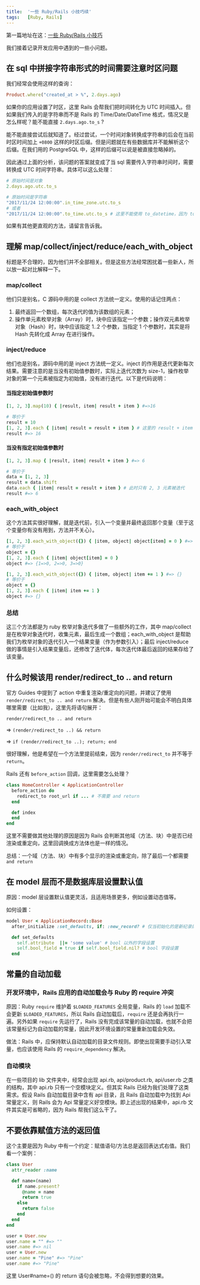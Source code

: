 ```yaml
---
title:  '一些 Ruby/Rails 小技巧续'
tags:   [Ruby, Rails]
---
```


第一篇地址在这：[一些 Ruby/Rails 小技巧](http://pinewong.com/posts/9-some-tips-of-ruby-and-rails)

我们接着记录开发应用中遇到的一些小问题。

## 在 sql 中拼接字符串形式的时间需要注意时区问题

我们经常会使用这样的查询：

```ruby
Product.where("created_at > %", 2.days.ago)
```

如果你的应用设置了时区，这里 Rails 会帮我们把时间转化为 UTC 时间插入。但如果我们传入的是字符串而不是 Rails 的 Time/Date/DateTime 格式，情况又是怎么样呢？能不能直接 `2.days.ago.to_s` ?

能不能直接尝试后就知道了。经过尝试，一个时间对象转换成字符串的后会在当前时区时间加上 `+0800` 这样的时区后缀。但是问题就在有些数据库并不能解析这个后缀。在我们用的 PostgreSQL 中，这样的后缀可以说是被直接忽略掉的。

因此通过上面的分析，该问题的答案就变成了当 sql 需要传入字符串时间时，需要转换成 UTC 时间字符串。具体可以这么处理：

```ruby
# 原始时间是对象
2.days.ago.utc.to_s

# 原始时间是字符串
"2017/11/24 12:00:00".in_time_zone.utc.to_s
# 或者
"2017/11/24 12:00:00".to_time.utc.to_s # 这里不能使用 to_datetime，因为 to_time 比 to_datetime 多支持一个时区参数，并且该参数默认值为 :local , 符合我们需求
```

如果有其他更直观的方法，请留言告诉我。

## 理解 map/collect/inject/reduce/each_with_object

标题是不合理的，因为他们并不全部相关。但是这些方法经常困扰着一些新人，所以放一起对比解释一下。

### map/collect

他们只是别名，C 源码中用的是 collect 方法统一定义。使用的话记住两点：

1. 最终返回一个数组，每次迭代的值为该数组的元素；
2. 操作单元素枚举对象（Array）时，块中应该指定一个参数；操作双元素枚举对象（Hash）时，块中应该指定 1..2 个参数，当指定 1 个参数时，其实是将 Hash 先转化成 Array 在进行操作。

### inject/reduce

他们也是别名，源码中用的是 inject 方法统一定义。inject 的作用是迭代更新每次结果。需要注意的是当没有初始值参数时，实际上迭代次数为 size-1，操作枚举对象的第一个元素被指定为初始值，没有进行迭代。以下是代码说明：

#### 当指定初始值参数时

```ruby
[1, 2, 3].map(10) { |result, item| result + item } #=>16

# 等价于
result = 10
[1, 2, 3].each { |item| result = result + item } # 这里的 result + item 表达式与 map 中迭代的表达式一致
result #=> 16
```

#### 当没有指定初始值参数时

```ruby
[1, 2, 3].map { |result, item| result + item } #=> 6

# 等价于
data = [1, 2, 3]
result = data.shift
data.each { |item| result = result + item } # 此时只有 2, 3 元素被迭代
result #=> 6
```

### each_with_object

这个方法其实很好理解，就是迭代前，引入一个变量并最终返回那个变量（至于这个变量你有没有用到，方法并不关心）。

```ruby
[1, 2, 3].each_with_object({}) { |item, object| object[item] = 0 } #=> {1=>0, 2=>0, 3=>0}
# 等价于
object = {}
[1, 2, 3].each { |item| object[item] = 0 }
object #=> {1=>0, 2=>0, 3=>0}

[1, 2, 3].each_with_object({}) { |item, object| item += 1 } #=> {}
# 等价于
object = {}
[1, 2, 3].each { |item| item += 1 }
object #=> {}
```

### 总结

这三个方法都是为 ruby 枚举对象迭代多做了一些额外的工作，其中 map/collect 是在枚举对象迭代时，收集元素，最后生成一个数组；each_with_object 是帮助我们为枚举对象的迭代引入一个结果变量（作为参数引入）；最后 inject/reduce 做的事情是引入结果变量后，还修改了迭代体，每次迭代体最后返回的结果存给了该变量。

## 什么时候该用 render/redirect_to .. and return

官方 Guides 中提到了 action 中重复渲染/重定向的问题，并建议了使用 `render/redirect_to .. and return` 解决。但是有些人刚开始可能会不明白具体哪里需要（比如我），这里先将语句展开：

`render/redirect_to .. and return`

=> `(render/redirect_to ..) && return`

=> `if (render/redirect_to ..); return; end`

很好理解，他是希望在一个方法里提前结束，因为 `render/redirect_to` 并不等于 `return`。

Rails 还有 `before_action` 回调，这里需要怎么处理？

```ruby
class HomeController < ApplicationController
  before_action do
    redirect_to root_url if ... # 不需要 and return
  end

  def index
  end
end
```

这里不需要做其他处理的原因是因为 Rails 会判断其他域（方法、块）中是否已经渲染或重定向，这里回调换成方法体也是一样的情况。

总结：一个域（方法、块）中有多个显示的渲染或重定向，除了最后一个都需要 `and return`

## 在 model 层而不是数据库层设置默认值

原因：model 层设置默认值更灵活，且适用场景更多，例如设置动态值等。

如何设置：

```ruby
model User < ApplicationRecord::Base
  after_initialize :set_defaults, if: :new_record? # 仅当初始化的是新纪录的时候设置默认值

  def set_defaults
    self.attribute  ||= 'some value' # bool 以外的字段设置
    self.bool_field = true if self.bool_field.nil? # bool 字段设置
  end
```

## 常量的自动加载

### 开发环境中，Rails 应用的自动加载会与 Ruby 的 require 冲突

原因：Ruby `require` 维护着 `$LOADED_FEATURES` 全局变量，Rails 的 `load` 加载不会更新 `$LOADED_FEATURES`，所以 Rails 自动加载后，`require` 还是会再执行一遍。另外如果 `require` 先运行了，Rails 没有完成该常量的自动加载，也就不会把该常量标记为自动加载的常量，因此开发环境设置的常量重新加载会失效。

做法：Rails 中，应保持默认自动加载的目录文件规则。即使出现需要手动引入常量，也应该使用 Rails 的 `require_dependency` 解决。

### 自动模块

在一些项目的 lib 文件夹中，经常会出现 api.rb, api/product.rb, api/user.rb 之类的结构，其中 api.rb 只有一个空模块定义。但其实 Rails 已经为我们处理了这类需求。假设 Rails 自动加载目录中含有 api 目录，且 Rails 自动加载中为找到 Api 常量定义，则 Rails 会为 Api 常量定义好空模块。即上述出现的结果中，api.rb 文件其实是可省略的，因为 Rails 帮我们这么干了。

## 不要依靠赋值方法的返回值

这个主要是因为 Ruby 中有一个约定：赋值语句/方法总是返回表达式右值。我们看一个案例：

```ruby
class User
  attr_reader :name

  def name=(name)
    if name.present?
      @name = name
      return true
    else
      return false
    end
  end
end

user = User.new
user.name = "" #=> ""
user.name #=> nil
user = User.new
user.name = "Pine" #=> "Pine"
user.name #=> "Pine"
```

这里 User#name=() 的 return 语句会被忽略，不会得到想要的效果。
